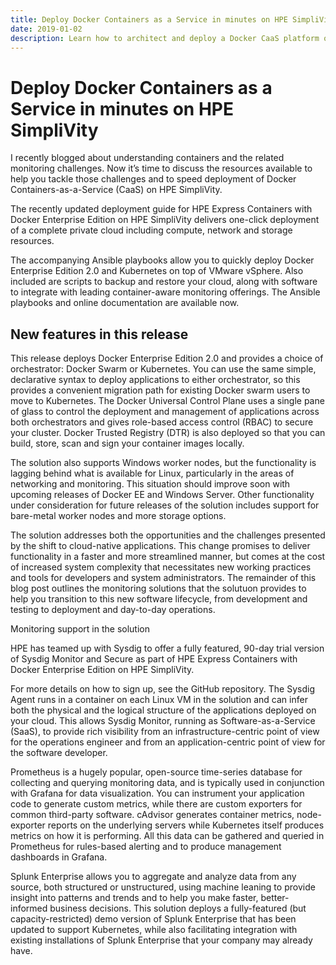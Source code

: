 ```yaml
---
title: Deploy Docker Containers as a Service in minutes on HPE SimpliVity
date: 2019-01-02
description: Learn how to architect and deploy a Docker CaaS platform on HPE SimpliVity. Use Ansible playbooks to quickly install a production-ready container environment with Kubernetes.
---
```


# Deploy Docker Containers as a Service in minutes on HPE SimpliVity

I recently blogged about understanding containers and the related monitoring challenges. Now it’s time to discuss the 
resources available to help you tackle those challenges and to speed deployment of Docker Containers-as-a-Service (CaaS) on HPE SimpliVity.

The recently updated deployment guide for HPE Express Containers with Docker Enterprise Edition on HPE SimpliVity delivers 
one-click deployment of a complete private cloud including compute, network and storage resources. 

The accompanying Ansible playbooks allow you to quickly deploy Docker Enterprise Edition 2.0 and Kubernetes on top of VMware vSphere. 
Also included are scripts to backup and restore your cloud, along with software to integrate with leading container-aware 
monitoring offerings. The Ansible playbooks and online documentation are available now. 

## New features in this release

This release deploys Docker Enterprise Edition 2.0 and provides a choice of orchestrator: Docker Swarm or Kubernetes. 
You can use the same simple, declarative syntax to deploy applications to either orchestrator, so this provides a 
convenient migration path for existing Docker swarm users to move to Kubernetes. The Docker Universal Control Plane 
uses a single pane of glass to control the deployment and management of applications across both orchestrators and 
gives role-based access control (RBAC) to secure your cluster. Docker Trusted Registry (DTR) is also deployed 
so that you can build, store, scan and sign your container images locally. 


The solution also supports Windows worker nodes, but the functionality is lagging behind what is available for Linux, 
particularly in the areas of networking and monitoring. This situation should improve soon with upcoming releases 
of Docker EE and Windows Server. Other functionality under consideration for future releases of the solution 
includes support for bare-metal worker nodes and more storage options.

The solution addresses both the opportunities and the challenges presented by the shift to cloud-native applications. 
This change promises to deliver functionality in a faster and more streamlined manner, but comes at the cost of 
increased system complexity that necessitates new working practices and tools for developers and system administrators. 
The remainder of this blog post outlines the monitoring solutions that the solutuon provides to help you transition 
to this new software lifecycle, from development and testing to deployment and day-to-day operations.

Monitoring support in the solution

HPE has teamed up with Sysdig to offer a fully featured, 90-day trial version of Sysdig Monitor and Secure as 
part of HPE Express Containers with Docker Enterprise Edition on HPE SimpliVity. 

For more details on how to sign up, see the GitHub repository. The Sysdig Agent runs in a container on each 
Linux VM in the solution and can infer both the physical and the logical structure of the applications deployed 
on your cloud. This allows Sysdig Monitor, running as Software-as-a-Service (SaaS), to provide rich visibility 
from an infrastructure-centric point of view for the operations engineer and from an application-centric point 
of view for the software developer.

Prometheus is a hugely popular, open-source time-series database for collecting and querying monitoring data, 
and is typically used in conjunction with Grafana for data visualization. You can instrument your application 
code to generate custom metrics, while there are custom exporters for common third-party software. 
cAdvisor generates container metrics, node-exporter reports on the underlying servers while Kubernetes itself 
produces metrics on how it is performing. All this data can be gathered and queried in Prometheus for 
rules-based alerting and to produce management dashboards in Grafana.

Splunk Enterprise allows you to aggregate and analyze data from any source, both structured or unstructured, 
using machine leaning to provide insight into patterns and trends and to help you make faster, better-informed 
business decisions. This solution deploys a fully-featured (but capacity-restricted) demo version of 
Splunk Enterprise that has been updated to support Kubernetes, while also facilitating integration with 
existing installations of Splunk Enterprise that your company may already have.






